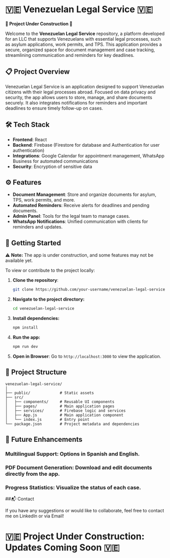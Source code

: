 # 🇻🇪 Venezuelan Legal Service 🇻🇪

**🚧 Project Under Construction 🚧**

Welcome to the **Venezuelan Legal Service** repository, a platform developed for an LLC that supports Venezuelans with essential legal processes, such as asylum applications, work permits, and TPS. This application provides a secure, organized space for document management and case tracking, streamlining communication and reminders for key deadlines.

## 📋 Project Overview

Venezuelan Legal Service is an application designed to support Venezuelan citizens with their legal processes abroad. Focused on data privacy and security, the app allows users to store, manage, and share documents securely. It also integrates notifications for reminders and important deadlines to ensure timely follow-up on cases.

## 🛠️ Tech Stack

- **Frontend**: React
- **Backend**: Firebase (Firestore for database and Authentication for user authentication)
- **Integrations**: Google Calendar for appointment management, WhatsApp Business for automated communications
- **Security**: Encryption of sensitive data

## ⚙️ Features

- **Document Management**: Store and organize documents for asylum, TPS, work permits, and more.
- **Automated Reminders**: Receive alerts for deadlines and pending documents.
- **Admin Panel**: Tools for the legal team to manage cases.
- **WhatsApp Notifications**: Unified communication with clients for reminders and updates.

## 🚀 Getting Started

⚠️ **Note:** The app is under construction, and some features may not be available yet.

To view or contribute to the project locally:

1. **Clone the repository**:
   ```bash
   git clone https://github.com/your-username/venezuelan-legal-service.git
2. **Navigate to the project directory:**
    ```bash
    cd venezuelan-legal-service
3. **Install dependencies:**
    ```bash
    npm install
4. **Run the app:**
    ```bash
    npm run dev
5. **Open in Browser**: Go to ```http://localhost:3000``` to view the application.

## 📂 Project Structure

```
venezuelan-legal-service/
│
├── public/             # Static assets
├── src/
│   ├── components/     # Reusable UI components
│   ├── pages/          # Main application pages
│   ├── services/       # Firebase logic and services
│   ├── App.js          # Main application component
│   └── index.js        # Entry point
└── package.json        # Project metadata and dependencies
```
## 🌟 Future Enhancements

### **Multilingual** Support: Options in Spanish and English.
### **PDF Document Generation**: Download and edit documents directly from the app.
### **Progress Statistics**: Visualize the status of each case.

##📬 Contact

If you have any suggestions or would like to collaborate, feel free to contact me on LinkedIn or via Email!

# 🇻🇪 Project Under Construction: Updates Coming Soon 🇻🇪